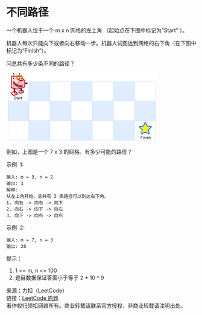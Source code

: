 # 不同路径

一个机器人位于一个 m x n 网格的左上角 （起始点在下图中标记为“Start” ）。

机器人每次只能向下或者向右移动一步。机器人试图达到网格的右下角（在下图中标记为“Finish”）。

问总共有多少条不同的路径？

![图示](./robot_maze.png)

例如，上图是一个 7 x 3 的网格。有多少可能的路径？

示例  1:

```text
输入: m = 3, n = 2
输出: 3
解释:
从左上角开始，总共有 3 条路径可以到达右下角。
1. 向右 -> 向右 -> 向下
2. 向右 -> 向下 -> 向右
3. 向下 -> 向右 -> 向右
```

示例  2:

```text
输入: m = 7, n = 3
输出: 28
```

提示：

1. 1 <= m, n <= 100
2. 题目数据保证答案小于等于 2 \* 10 ^ 9

来源：力扣（LeetCode）  
链接：[LeetCode 原题](https://leetcode-cn.com/problems/unique-paths)  
著作权归领扣网络所有。商业转载请联系官方授权，非商业转载请注明出处。
